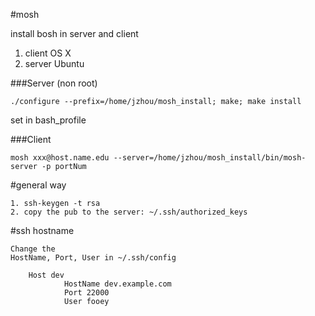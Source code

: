 #mosh

install bosh in server and client

1. client OS X
2. server Ubuntu

###Server (non root)

	./configure --prefix=/home/jzhou/mosh_install; make; make install

set in bash_profile

###Client

	mosh xxx@host.name.edu --server=/home/jzhou/mosh_install/bin/mosh-server -p portNum


#general way

	1. ssh-keygen -t rsa
	2. copy the pub to the server: ~/.ssh/authorized_keys

#ssh hostname

	Change the
	HostName, Port, User in ~/.ssh/config

		Host dev
			    HostName dev.example.com
			    Port 22000
			    User fooey

